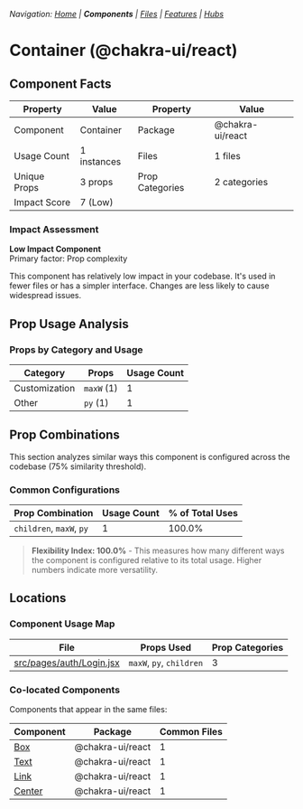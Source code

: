 
*Navigation: [Home](../../index.md) | **Components** | [Files](../../files.md) | [Features](../../features.md) | [Hubs](../../hubs.md)*



# Container (@chakra-ui/react)

## Component Facts

| Property | Value | Property | Value |
|----------|-------|----------|-------|
| Component | Container | Package | @chakra-ui/react |
| Usage Count | 1 instances | Files | 1 files |
| Unique Props | 3 props | Prop Categories | 2 categories |
| Impact Score | 7 (Low) | | |

### Impact Assessment

**Low Impact Component**  
Primary factor: Prop complexity

This component has relatively low impact in your codebase. It&#x27;s used in fewer files or has a simpler interface. Changes are less likely to cause widespread issues.

## Prop Usage Analysis

### Props by Category and Usage

| Category | Props | Usage Count |
|----------|-------|-------------|
| Customization | `maxW` (1) | 1 |
| Other | `py` (1) | 1 |

## Prop Combinations

This section analyzes similar ways this component is configured across the codebase (75% similarity threshold).

### Common Configurations

| Prop Combination | Usage Count | % of Total Uses |
|------------------|-------------|----------------|
| `children`, `maxW`, `py` | 1 | 100.0% |

> **Flexibility Index: 100.0%** - This measures how many different ways the component is configured relative to its total usage. Higher numbers indicate more versatility.

## Locations

### Component Usage Map

| File | Props Used | Prop Categories |
|------|------------|----------------|
| [src/pages/auth/Login.jsx](https://github.com/star4beam/react-import-analyzer/blob/main/test-project/src/pages/auth/Login.jsx) | `maxW`, `py`, `children` | 3 |

### Co-located Components
Components that appear in the same files:

| Component | Package | Common Files |
|-----------|---------|--------------|
| [Box](../@chakra-ui_react/Box.md) | @chakra-ui/react | 1 |
| [Text](../@chakra-ui_react/Text.md) | @chakra-ui/react | 1 |
| [Link](../@chakra-ui_react/Link.md) | @chakra-ui/react | 1 |
| [Center](../@chakra-ui_react/Center.md) | @chakra-ui/react | 1 |
